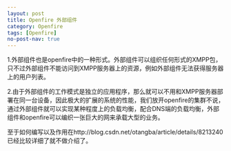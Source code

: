 ```yaml
---
layout: post
title: Openfire 外部组件
category: Openfire
tags: [Openfire]
no-post-nav: true
---
```


1.外部组件也是openfire中的一种形式。外部组件可以组织任何形式的XMPP包，只不过外部组件不能访问到XMPP服务器上的资源，例如外部组件无法获得服务器上的用户列表。

2.由于外部组件的工作模式是独立的应用程序，那么就可以不用和XMPP服务器部署在同一台设备，因此极大的扩展的系统的性能，我们放开openfire的集群不说，通过外部组件就可以实现某种程度上的负载均衡，配合DNS端的负载均衡，外部组件和openfire可以编织一张巨大的网来承载大型的业务。

至于如何编写以及作用在http://blog.csdn.net/otangba/article/details/8213240已经比较详细了就不做介绍了。